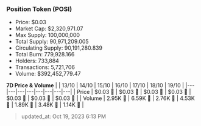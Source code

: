 
  ### Position Token (POSI)
  - Price: $0.03
  - Market Cap: $2,320,971.07
  - Max Supply: 100,000,000
  - Total Supply: 90,971,209.005
  - Circulating Supply: 90,191,280.839
  - Total Burn: 779,928.166
  - Holders: 733,884
  - Transactions: 5,721,706
  - Volume: $392,452,779.47

  **7D Price & Volume**
  | | 13&#x2F;10 | 14&#x2F;10 | 15&#x2F;10 | 16&#x2F;10 | 17&#x2F;10 | 18&#x2F;10 | 19&#x2F;10 |
  |---|---|---|---|---|---|---|---|
  | Price | $0.03 🔻 | $0.03 🚀 | $0.03 🚀 | $0.03 🔻 | $0.03 🚀 | $0.03 🚀 | $0.03 🔻 |
  | Volume | 2.95K 🔻 | 6.59K 🚀 | 2.76K 🔻 | 4.53K 🚀 | 1.89K 🔻 | 3.48K 🚀 | 1.14K 🔻 |

  > updated_at: Oct 19, 2023 6:13 PM
